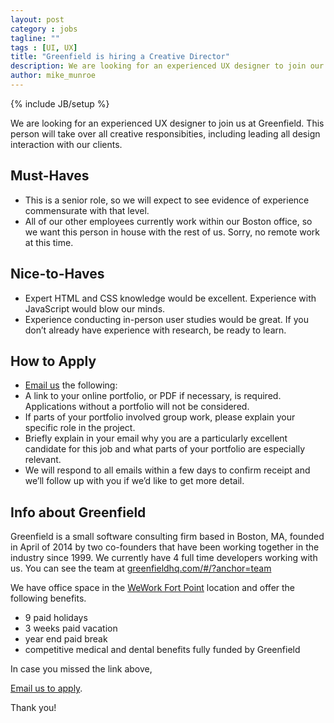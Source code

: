 ```yaml
---
layout: post
category : jobs
tagline: ""
tags : [UI, UX]
title: "Greenfield is hiring a Creative Director"
description: We are looking for an experienced UX designer to join our team.
author: mike_munroe
---
```

{% include JB/setup %}

We are looking for an experienced UX designer to join us at Greenfield. This person will take over all creative responsibities, including leading all design interaction with our clients.

## Must-Haves 

* This is a senior role, so we will expect to see evidence of experience commensurate with that level.
* All of our other employees currently work within our Boston office, so we want this person in house with the rest of us. Sorry, no remote work at this time.

## Nice-to-Haves

* Expert HTML and CSS knowledge would be excellent. Experience with JavaScript would blow our minds.
* Experience conducting in-person user studies would be great. If you don’t already have experience with research, be ready to learn.

## How to Apply

* [Email us](mailto:jobs@greenfieldhq.com) the following:
* A link to your online portfolio, or PDF if necessary, is required. Applications without a portfolio will not be considered.
* If parts of your portfolio involved group work, please explain your specific role in the project.
* Briefly explain in your email why you are a particularly excellent candidate for this job and what parts of your portfolio are especially relevant.
* We will respond to all emails within a few days to confirm receipt and we’ll follow up with you if we’d like to get more detail. 

## Info about Greenfield


Greenfield is a small software consulting firm based in Boston, MA, founded in April of 2014 by two co-founders that have been working together in the industry since 1999. We currently have 4 full time developers working with us. You can see the team at [greenfieldhq.com/#/?anchor=team](http://greenfieldhq.com/#/?anchor=team)

We have office space in the [WeWork Fort Point](https://www.wework.com/locations/boston/fort-point) location and offer the following benefits.

* 9 paid holidays
* 3 weeks paid vacation 
* year end paid break
* competitive medical and dental benefits fully funded by Greenfield




In case you missed the link above,

[Email us to apply](mailto:jobs@greenfieldhq.com).

Thank you!
